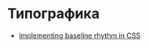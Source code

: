 # Типографика

- [Implementing baseline rhythm in CSS](https://pilot.co/blog/implementing-baseline-rhythm-in-css/)